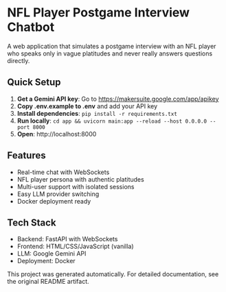 # NFL Player Postgame Interview Chatbot

A web application that simulates a postgame interview with an NFL player who speaks only in vague platitudes and never really answers questions directly.

## Quick Setup

1. **Get a Gemini API key**: Go to https://makersuite.google.com/app/apikey
2. **Copy .env.example to .env** and add your API key
3. **Install dependencies**: `pip install -r requirements.txt`
4. **Run locally**: `cd app && uvicorn main:app --reload --host 0.0.0.0 --port 8000`
5. **Open**: http://localhost:8000

## Features

- Real-time chat with WebSockets
- NFL player persona with authentic platitudes
- Multi-user support with isolated sessions
- Easy LLM provider switching
- Docker deployment ready

## Tech Stack

- Backend: FastAPI with WebSockets
- Frontend: HTML/CSS/JavaScript (vanilla)
- LLM: Google Gemini API
- Deployment: Docker

This project was generated automatically. For detailed documentation, see the original README artifact.